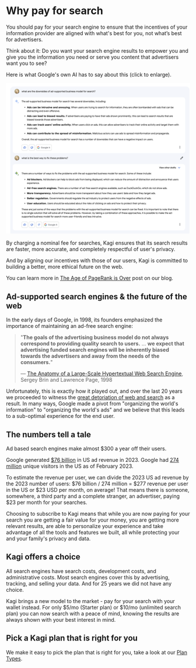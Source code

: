 # Why pay for search

You should pay for your search engine to ensure that the incentives of your information provider are aligned with what's best for you, not what’s best for advertisers.

Think about it: Do you want your search engine results to empower you and give you the information you need or serve you content that advertisers want you to see?

Here is what Google's own AI has to say about this (click to enlarge).

[![Google ad for Kagi](media/ad.png)](https://help.kagi.com/assets/ad.554fa2a5.png)

By charging a nominal fee for searches, Kagi ensures that its search results are faster, more accurate, and completely respectful of
user's privacy.

And by aligning our incentives with those of our users, Kagi is committed to building a better, more ethical future
on the web.

You can learn more in [The Age of PageRank is Over](https://blog.kagi.com/age-pagerank-over) post on our blog.

## Ad-supported search engines & the future of the web

In the early days of Google, in 1998, its founders emphasized the importance of maintaining an ad-free search engine:

> "**The goals of the advertising business model do not always correspond to providing quality search to users.** ...  **we expect that advertising funded search engines will be inherently biased towards the advertisers and away from the needs of the consumers.**"
>
> — [The Anatomy of a Large-Scale Hypertextual Web Search Engine](http://infolab.stanford.edu/pub/papers/google.pdf), Sergey Brin and Lawrence Page, 1998

Unfortunately, this is exactly how it played out, and over the last 20 years we proceeded to witness the [great detoriation of web and search](https://blog.kagi.com/age-pagerank-over) as a result. In many ways, Google made a pivot from "organizing the world's information" to "organizing the world's ads" and we believe that this leads to a sub-optimal experience for the end user.

## The numbers tell a tale

Ad based search engines make almost $300 a year off their users. 

Google generated [$76 billion](https://www.statista.com/statistics/469821/google-annual-ad-revenue-usa/) in US ad revenue in 2023. Google had [274 million](https://www.statista.com/topics/1001/google/) unique visitors in the US as of February 2023.

To estimate the revenue per user, we can divide the 2023 US ad revenue by the 2023 number of users: $76 billion / 274 million = $277 revenue per user in the US or $23 USD per month, on average! That means there is someone, somewhere, a third party and a complete stranger, an advertiser, paying $23 per month for your searches. 

Choosing to subscribe to Kagi means that while you are now paying for your search you are getting a fair value for your money, you are getting more relevant results, are able to personalize your experience and take advantage of all the tools and features we built, all while protecting your and your family's privacy and data.

## Kagi offers a choice

All search engines have search costs, development costs, and administrative costs. Most search engines cover this by advertising, tracking, and selling your data. And for 25 years we did not have any choice.

Kagi brings a new model to the market - pay for your search with your wallet instead. For only $5/mo (Starter plan) or $10/mo (unlimited search plan) you can now search with a peace of mind, knowing the results are always shown with your best interest in mind.

## Pick a Kagi plan that is right for you

We make it easy to pick the plan that is right for you, take a look at our [Plan Types](../plans/plan-types.md).
